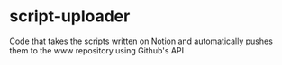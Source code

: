 # script-uploader
Code that takes the scripts written on Notion and automatically pushes them to the www repository using Github's API

